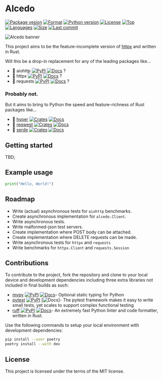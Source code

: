 # Alcedo

[![Package vesion](https://img.shields.io/pypi/v/alcedo)](https://pypi.org/project/alcedo)
[![Format](https://img.shields.io/pypi/format/alcedo)](https://pypi.org/project/alcedo)
[![Python version](https://img.shields.io/pypi/pyversions/alcedo)](https://pypi.org/project/alcedo)
[![License](https://img.shields.io/pypi/l/alcedo)](https://pypi.org/project/alcedo)
[![Top](https://img.shields.io/github/languages/top/aekasitt/alcedo)](.)
[![Languages](https://img.shields.io/github/languages/count/aekasitt/alcedo)](.)
[![Size](https://img.shields.io/github/repo-size/aekasitt/alcedo)](.)
[![Last commit](https://img.shields.io/github/last-commit/aekasitt/alcedo/master)](.)

![Alcedo banner](https://github.com/aekasitt/alcedo/tree/master/static/alcedo-banner.svg)

This project aims to be the feature-incomplete version of [httpx](https://github.com/encode/httpx)
and written in Rust.

Will this be a drop-in replacement for any of the leading packages like...

- 🐍 aiohttp [![PyPI](https://img.shields.io/badge/PyPI-3775A9?logo=pypi&logoColor=white)](https://pypi.org/project/aiohttp) [![Docs](https://img.shields.io/readthedocs/aiohttp?logo=readthedocs)](https://docs.aiohttp.org/en/stable/) ?
- 🐍 httpx [![PyPI](https://img.shields.io/badge/PyPI-3775A9?logo=pypi&logoColor=white)](https://pypi.org/project/httpx) [![Docs](https://img.shields.io/badge/MkDocs-526CFE?logo=materialformkdocs&logoColor=white)](https://www.python-httpx.org/) ?
- 🐍 requests [![PyPI](https://img.shields.io/badge/PyPI-3775A9?logo=pypi&logoColor=white)](https://pypi.org/project/requests) [![Docs](https://img.shields.io/readthedocs/requests?logo=readthedocs)](https://requests.readthedocs.io/en/latest/) ?

### Probably not.

But it aims to bring to Python the speed and feature-richness of Rust packages
like...

- 🦀 [hyper](https://github.com/hyperium/hyper) [![Crates](https://img.shields.io/badge/hyper-%F0%9F%93%A6-264323)](https://crates.io/crates/hyper) [![Docs](https://img.shields.io/badge/Docs--rs-353535?logo=docs.rs)](https://docs.rs/hyper/latest/hyper/)
- 🦀 [reqwest](https://github.com/seanmonstar/reqwest) [![Crates](https://img.shields.io/badge/reqwest-%F0%9F%93%A6-264323)](https://crates.io/crates/reqwest) [![Docs](https://img.shields.io/badge/Docs--rs-353535?logo=docs.rs)](https://docs.rs/reqwest/latest/reqwest/)
- 🦀 [serde](https://github.com/serde-rs/serde) [![Crates](https://img.shields.io/badge/serde-%F0%9F%93%A6-264323)](https://crates.io/creates/serde) [![Docs](https://img.shields.io/badge/Docs--rs-353535?logo=docs.rs)](https://docs.rs/serde/latest/serde/)

## Getting started

TBD;

## Example usage

```py
print("Hello, World!")
```

## Roadmap

- Write (actual) asynchronous tests for `aiohttp` benchmarks.
- Create asynchronous implementation for `alcedo.Client`.
- Write asynchronous tests.
- Write malformed-json test servers.
- Create implementation where POST body can be attached.
- Create implementation where DELETE requests can be made.
- Write asynchronous tests for `httpx` and `requests`
- Write benchmarks for `httpx.Client` and `requests.Session`

## Contributions


To contribute to the project, fork the repository and clone to your local device and development
dependencies including three extra libraries not included in final builds as such:

* [mypy](https://github.com/python/mypy) [![PyPI]()](https://pypi.org/project/mypy) [![Docs](https://img.shields.io/readthedocs/mypy?logo=readthedocs)](https://mypy.readthedocs.io/en/stable/)- Optional static typing for Python
* [pytest](https://github.com/pytest-dev/pytest) [![PyPI](https://img.shields.io/badge/PyPI-3775A9?logo=pypi&logoColor=white)](https://pypi.org/project/pytest) [![Docs](https://img.shields.io/badge/Sphinx-0A507A?logo=sphinx)]- The pytest framework makes it easy to write small tests, yet scales to support complex functional testing
* [ruff](https://github.com/astral-sh/ruff) [![PyPI](https://img.shields.io/badge/PyPI-3775A9?logo=pypi&logoColor=white)](https://pypi.org/project/ruff) [![Docs](https://img.shields.io/badge/MkDocs-526CFE?logo=materialformkdocs&logoColor=white)](https://docs.astral.sh/ruff)- An extremely fast Python linter and code formatter, written in Rust.

Use the following commands to setup your local environment with development dependencies:

```bash
pip install --user poetry
poetry install --with dev
```

## License

This project is licensed under the terms of the MIT license.

